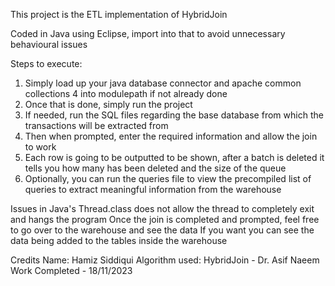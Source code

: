 This project is the ETL implementation of HybridJoin

Coded in Java using Eclipse, import into that to avoid unnecessary behavioural issues

Steps to execute:

1. Simply load up your java database connector and apache common collections 4 into modulepath if not already done
2. Once that is done, simply run the project
3. If needed, run the SQL files regarding the base database from which the transactions will be extracted from
4. Then when prompted, enter the required information and allow the join to work
5. Each row is going to be outputted to be shown, after a batch is deleted it tells you how many has been deleted and the size of the queue
6. Optionally, you can run the queries file to view the precompiled list of queries to extract meaningful information from the warehouse

Issues in Java's Thread.class does not allow the thread to completely exit and hangs the program
Once the join is completed and prompted, feel free to go over to the warehouse and see the data
If you want you can see the data being added to the tables inside the warehouse

Credits
Name: Hamiz Siddiqui
Algorithm used: HybridJoin - Dr. Asif Naeem
Work Completed - 18/11/2023